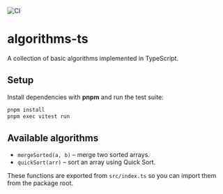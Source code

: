 ![CI](https://github.com/kinksn/algorithms-ts/actions/workflows/ci.yml/badge.svg)

# algorithms-ts

A collection of basic algorithms implemented in TypeScript.

## Setup

Install dependencies with **pnpm** and run the test suite:

```bash
pnpm install
pnpm exec vitest run
```

## Available algorithms

- `mergeSorted(a, b)` – merge two sorted arrays.
- `quickSort(arr)` – sort an array using Quick Sort.

These functions are exported from `src/index.ts` so you can import them from the package root.

